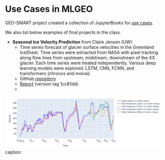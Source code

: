# Use Cases in MLGEO


GEO-SMART project created a collection of JupyterBooks for [use cases](https://geo-smart.github.io/scm_geosmart_use_case/intro.html).

We also list below examples of final projects in the class.

* **Seasonal Ice Velocity Prediction** from Claire Jensen (UW):
    * Time series forecast of glacier surface velocities in the Greenland IceSheet. Time series were extracted from NASA with pixel tracking along flow lines from upstream, midstream, downstream of the XX glacier. Each time series were treated independently. Various deep learning models were explored: LSTM, CNN, FCNN, and transformers (chronos and moirai).
    * GitHub [repository](https://github.com/cjense/seasonal-icevelocity-prediction)
    * [Report](https://github.com/cjense/seasonal-icevelocity-prediction/blob/main/report%20and%20presentation/ESS_569_Final_Report.pdf) (version tag  1cc81dd)
    * 

![Glacier Velocity Time Series](./jensen.png)
caption: